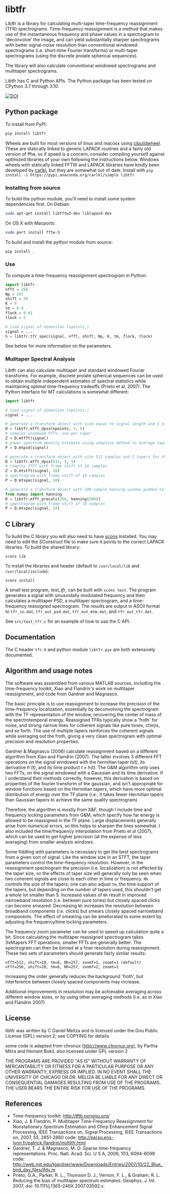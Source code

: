 # libtfr

Libtfr is a library for calculating multi-taper time-frequency reassignment (TFR) spectrograms. Time-frequency reassignment is a method that makes use of the instantaneous frequency and phase values in a spectrogram to 'deconvolve' the image, and can yield substantially sharper spectrograms with better signal-noise resolution than conventional windowed spectrograms (i.e. short-time Fourier transforms) or multi-taper spectrograms (using the discrete prolate spherical sequences).

The library will also calculate conventional windowed spectrograms and multitaper spectrograms.

Libtfr has C and Python APIs. The Python package has been tested on CPython 3.7 through 3.10.

[![DOI](https://zenodo.org/badge/1833187.svg)](https://zenodo.org/badge/latestdoi/1833187)

## Python package

To install from PyPI:

```bash
pip install libtfr
```

Wheels are built for most versions of linux and macosx using [cibuildwheel](https://github.com/pypa/cibuildwheel/). These are statically linked to generic LAPACK routines and a fairly old version of fftw, so if speed is a concern, consider compiling yourself against optimized libraries of your own following the instructions below. Windows wheels with statically linked FFTW and LAPACK libraries have kindly been developed by [carlkl](https://github.com/carlkl), but they are somewhat out of date. Install with `pip install -i https://pypi.anaconda.org/carlkl/simple libtfr`

### Installing from source

To build the python module, you'll need to install some system dependencies first. On Debian:

```bash
sudo apt-get install libfftw3-dev liblapack-dev
```

On OS X with Macports:

```bash
sudo port install fftw-3
```

To build and install the python module from source:

```bash
pip install .
```

### Use

To compute a time-frequency reassignment spectrogram in Python:

```python
import libtfr
nfft = 256
Np = 201
shift = 10
K = 6
tm = 6.0
flock = 0.01
tlock = 5

# load signal of dimension (npoints,)
signal = ...
S = libtfr.tfr_spec(signal, nfft, shift, Np, K, tm, flock, tlock)
```

See below for more information on the parameters.

### Mulitaper Spectral Analysis

Libtfr can also calculate multitaper and standard windowed Fourier transforms. For example, discrete prolate spherical sequences can be used to obtain multiple independent estimates of spectral statistics while maintaining optimal time-frequency tradeoffs (Prieto et al, 2007). The Python interface for MT calculations is somewhat different:

```python
import libtfr

# load signal of dimension (npoints,)
signal = ...

# generate a transform object with size equal to signal length and 5 tapers
D = libtfr.mfft_dpss(npoints, 3, 5)
# complex windowed FFTs, one per taper
Z = D.mtfft(signal)
# power spectrum density estimate using adaptive method to average tapers
P = D.mtpsd(signal)

# generate a transform object with size 512 samples and 5 tapers for short-time analysis
D = libtfr.mfft_dpss(512, 3, 5)
# complex STFT with frame shift of 10 samples
Z = D.mtstft(signal, 10)
# spectrogram with frame shift of 10 samples
P = D.mtspec(signal, 10)

# generate a transform object with 200-sample hanning window padded to 256 samples
from numpy import hanning
D = libtfr.mfft_precalc(256, hanning(200))
# spectrogram with frame shift of 10 samples
P = D.mtspec(signal, 10)
```

## C Library

To build the C library you will also need to have [scons](http://www.scons.org) installed. You may need to edit the SConstruct file to make sure it points to the correct LAPACK libraries. To build the shared library:

    scons lib

To install the libraries and header (default to `/usr/local/lib` and `/usr/local/include`):

    scons install

A small test program, *test_tfr*, can be built with `scons test`. The program generates a signal with sinusoidally modulated frequency and then calculates a multitaper PSD, a multitaper spectrogram, and a time-frequency reassigned spectrogram. The results are output in ASCII format to `tfr_in.dat`, `tfr_out_psd.dat`, `tfr_out_mtm.dat`, and `tfr_out_tfr.dat`.

See `src/test_tfr.c` for an example of how to use the C API.

## Documentation

The C header `tfr.h` and python module `libtfr.pyx` are both extensively documented.

## Algorithm and usage notes

The software was assembled from various MATLAB sources, including the time-frequency toolkit, Xiao and Flandrin's work on multitaper reassignment, and code from Gardner and Magnasco.

The basic principle is to use reassignment to increase the precision of the time-frequency localization, essentially by deconvolving the spectrogram with the TF representation of the window, recovering the center of mass of the spectrotemporal energy. Reassigned TFRs typically show a 'froth' for noise, and strong narrow lines for coherent signals like pure tones, chirps, and so forth. The use of multiple tapers reinforces the coherent signals while averaging out the froth, giving a very clean spectrogram with optimal precision and resolution properties.

Gardner & Magnasco (2006) calculate reassignment based on a different algorithm from Xiao and Flandrin (2007). The latter involves 3 different FFT operations on the signal windowed with the hermitian taper *h(t)*, its derivative *h'(t)*, and its time product *t × h(t)*. The G&M algorithm only uses two FFTs, on the signal windowed with a Gaussian and its time derivative. If I understand their methods correctly, however, this derivation is based on properties of the fourier transform of the gaussian, and isn't appropriate for window functions based on the Hermitian tapers, which have more optimal distribution of energy over the TF plane (i.e., it takes fewer Hermitian tapers than Gaussian tapers to achieve the same quality spectrogram)

Therefore, the algorithm is mostly from X&F, though I include time and frequency locking parameters from G&M, which specify how far energy is allowed to be reassigned in the TF plane. Large displacements generally arise from numerical errors, so this helps to sharpen the lines somewhat. I also included the time/frequency interpolation from Prieto et al (2007), which can be used to get higher precision (at the expense of less averaging) from smaller analysis windows.

Some fiddling with parameters is necessary to get the best spectrograms from a given sort of signal. Like the window size in an STFT, the taper parameters control the time-frequency resolution. However, in the reassignment spectrogram the precision (i.e. localization) is not affected by the taper size, so the effects of taper size will generally only be seen when two coherent signals are close to each other in time or frequency. `Nh` controls the size of the tapers; one can also adjust `tm`, the time support of the tapers, but depending on the number of tapers used, this shouldn't get a whole lot smaller than 5. Increased values of `Nh` result in improved narrowband resolution (i.e. between pure tones) but closely spaced clicks can become smeared. Decreasing `Nh` increases the resolution between broadband components (i.e. clicks) but smears closely spaced narrowband components. The effect of smearing can be ameliorated to some extent by adjusting the frequency/time locking parameters.

The frequency zoom parameter can be used to speed up calculation quite a bit. Since calculating the multitaper reassigned spectrogram takes 3xNtapers FFT operations, smaller FFTs are generally better. The spectrogram can then be binned at a finer resolution during reassignment. These two sets of parameters should generate fairly similar results:

    nfft=512, shift=10, tm=6, Nh=257, zoomf=1, zoomt=1 (default)
    nfft=256, shift=10, tm=6, Nh=257, zoomf=2, zoomt=1

Increasing the order generally reduces the background 'froth', but interference between closely spaced components may increase.

Additional improvements in resolution may be achievable averaging across different window sizes, or by using other averaging methods (i.e. as in Xiao and Flandrin 2007)

## License

libtfr was written by C Daniel Meliza and is licensed under the Gnu Public License (GPL) version 2; see COPYING for details.

some code is adapted from chronux (<http://www.chronux.org>), by Partha Mitra and Hemant Bokil, also licensed under GPL version 2

THE PROGRAMS ARE PROVIDED "AS IS" WITHOUT WARRANTY OF MERCANTABILITY OR FITNESS FOR A PARTICULAR PURPOSE OR ANY OTHER WARRANTY, EXPRESS OR IMPLIED. IN NO EVENT SHALL THE UNIVERSITY OF CHICAGO OR DR. MELIZA BE LIABLE FOR ANY DIRECT OR CONSEQUENTIAL DAMAGES RESULTING FROM USE OF THE PROGRAMS. THE USER BEARS THE ENTIRE RISK FOR USE OF THE PROGRAMS.

## References

* Time-frequency toolkit: <http://tftb.nongnu.org/>
* Xiao, J. & Flandrin, P. Multitaper Time-Frequency Reassignment for Nonstationary Spectrum Estimation and Chirp Enhancement Signal Processing, IEEE Transactions on, Signal Processing, IEEE Transactions on, 2007, 55, 2851-2860 code: <http://perso.ens-lyon.fr/patrick.flandrin/multitfr.html>
* Gardner, T. J. & Magnasco, M. O. Sparse time-frequency representations. Proc. Natl. Acad. Sci. U S A, 2006, 103, 6094-6099 code: <http://web.mit.edu/tgardner/www/Downloads/Entries/2007/10/22_Blue_bird_day_files/ifdv.m>
* Prieto, G.A., Parker, R. L., Thomson D. J., Vernon, F. L., & Graham, R. L. Reducing the bias of multitaper spectrum estimates. Geophys. J. Int. 2007, doi: 10.1111/j.1365-246X.2007.03592.x.
